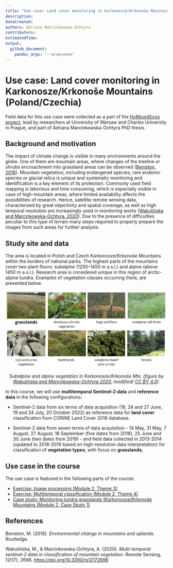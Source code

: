 ```yaml
---
title: "Use case: Land cover monitoring in Karkonosze/Krkonoše Mountains (Poland/Czechia)"
description:
dateCreated:
authors: Adriana Marcinkowska-Ochtyra
contributors: 
estimatedTime:
output: 
  github_document:
    pandoc_args: "--wrap=none"
---
```


Use case: Land cover monitoring in Karkonosze/Krkonoše Mountains (Poland/Czechia)
================

Field data for this use case were collected as a part of the [HyMountEcos project](https://catalogue.ceda.ac.uk/uuid/998847cad2a54c71ab2a39c0d0735ae0), lead by researchers at University of Warsaw and Charles University in Prague, and part of Adriana Marcinkowska-Ochtyra PhD thesis.

## Background and motivation

The impact of climate change is visible in many environments around the globe. One of them are mountain areas, where changes of the treeline or shrubs encroachment into grassland areas can be observed ([Beniston, 2016](#references)). Mountain vegetation, including endangered species, rare endemic species or glacial relics is unique and systematic monitoring and identification is a key element of its protection. Commonly used field mapping is laborious and time consuming, which is especially visible in case of high-mountain areas, where limited availability affects the possibilities of research. Hence, satellite remote sensing data, characterized by great objectivity and spatial coverage, as well as high temporal resolution are increasingly used in monitoring works ([Wakulińska and Marcinkowska-Ochtyra, 2020](#references)). Due to the presence of difficulties peculiar to this type of terrain many steps required to properly prepare the images from such areas for further analysis.

## Study site and data

The area is located in Polish and Czech Karkonosze/Krkonoše Mountains within the borders of national parks. The highest parts of the mountains cover two plant floors: subalpine (1250–1450 m a.s.l.) and alpine (above 1450 m a.s.l.). Research area is considered unique in this region of arctic-alpine tundra. Examples of vegetation classes occurring there, are presented below.

<center>

<img src="media/usecase_tundra_karkonosze.png" title="Subalpine and alpine vegetation." alt="Karkonosze tundra usecase" width="600"/>

<i>Subalpine and alpine vegetation in Karkonosze/Krkonoše Mts. (figure by [Wakulińska and Marcinkowska-Ochtyra 2020](https://doi.org/10.3390/rs12172696), modified/ [CC BY 4.0](https://creativecommons.org/licenses/by/4.0/)).</i>
</center>

In this course, we will use **multitemporal Sentinel-2 data** and **reference data** in the following configurations:

- Sentinel-2 data from six terms of data acquisition (19, 24 and 27 June, 19 and 24 July, 20 October 2022) as reference data for **land cover** classification from CORINE Land Cover 2018 database.

- Sentinel-2 data from seven terms of data acquisition - 14 May, 31 May, 7 August, 27 August, 18 September (five dates from 2018), 25 June and 30 June (two dates from 2019) - and field data collected in 2013-2014 (updated to 2018-2019 based on high-resolution data interpretation) for classification of **vegetation types**, with focus on **grasslands**,

## Use case in the course

The use case is featured in the following parts of the course:

- [Exercise: Image processing (Module 2, Theme 3)](../module2/03_image_processing/03_image_processing_exercise.md)
- [Exercise: Multitemporal classification (Module 2, Theme 4)](../module2/04_multitemporal_classification/04_multitemporal_classification_exercise.md)
- [Case study: Monitoring tundra grasslands (Karkonosze/Krkonoše Mountains (Module 2, Case Study 1)](../module2/06_cs_tundra_grasslands/06_cs_tundra_grasslands.md)

## References

Beniston, M. (2016). *Environmental change in mountains and uplands*. Routledge.

Wakulińska, M., & Marcinkowska-Ochtyra, A. (2020). *Multi-temporal sentinel-2 data in classification of mountain vegetation*. Remote Sensing, 12(17), 2696. <https://doi.org/10.3390/rs12172696>
